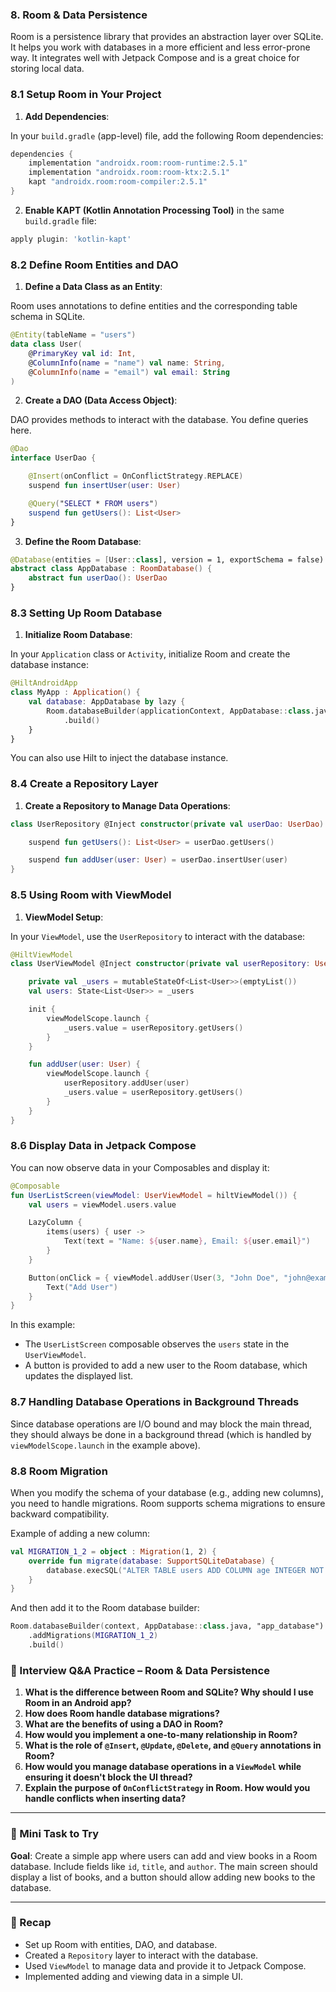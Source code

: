 ### 8. Room & Data Persistence

Room is a persistence library that provides an abstraction layer over SQLite. It helps you work with databases in a more efficient and less error-prone way. It integrates well with Jetpack Compose and is a great choice for storing local data.

### 8.1 Setup Room in Your Project

1. **Add Dependencies**:

In your `build.gradle` (app-level) file, add the following Room dependencies:

```groovy
dependencies {
    implementation "androidx.room:room-runtime:2.5.1"
    implementation "androidx.room:room-ktx:2.5.1"
    kapt "androidx.room:room-compiler:2.5.1"
}
```

2. **Enable KAPT (Kotlin Annotation Processing Tool)** in the same `build.gradle` file:

```groovy
apply plugin: 'kotlin-kapt'
```

### 8.2 Define Room Entities and DAO

1. **Define a Data Class as an Entity**:

Room uses annotations to define entities and the corresponding table schema in SQLite.

```kotlin
@Entity(tableName = "users")
data class User(
    @PrimaryKey val id: Int,
    @ColumnInfo(name = "name") val name: String,
    @ColumnInfo(name = "email") val email: String
)
```

2. **Create a DAO (Data Access Object)**:

DAO provides methods to interact with the database. You define queries here.

```kotlin
@Dao
interface UserDao {

    @Insert(onConflict = OnConflictStrategy.REPLACE)
    suspend fun insertUser(user: User)

    @Query("SELECT * FROM users")
    suspend fun getUsers(): List<User>
}
```

3. **Define the Room Database**:

```kotlin
@Database(entities = [User::class], version = 1, exportSchema = false)
abstract class AppDatabase : RoomDatabase() {
    abstract fun userDao(): UserDao
}
```

### 8.3 Setting Up Room Database

1. **Initialize Room Database**:

In your `Application` class or `Activity`, initialize Room and create the database instance:

```kotlin
@HiltAndroidApp
class MyApp : Application() {
    val database: AppDatabase by lazy {
        Room.databaseBuilder(applicationContext, AppDatabase::class.java, "app_database")
            .build()
    }
}
```

You can also use Hilt to inject the database instance.

### 8.4 Create a Repository Layer

1. **Create a Repository to Manage Data Operations**:

```kotlin
class UserRepository @Inject constructor(private val userDao: UserDao) {

    suspend fun getUsers(): List<User> = userDao.getUsers()

    suspend fun addUser(user: User) = userDao.insertUser(user)
}
```

### 8.5 Using Room with ViewModel

1. **ViewModel Setup**:

In your `ViewModel`, use the `UserRepository` to interact with the database:

```kotlin
@HiltViewModel
class UserViewModel @Inject constructor(private val userRepository: UserRepository) : ViewModel() {

    private val _users = mutableStateOf<List<User>>(emptyList())
    val users: State<List<User>> = _users

    init {
        viewModelScope.launch {
            _users.value = userRepository.getUsers()
        }
    }

    fun addUser(user: User) {
        viewModelScope.launch {
            userRepository.addUser(user)
            _users.value = userRepository.getUsers()
        }
    }
}
```

### 8.6 Display Data in Jetpack Compose

You can now observe data in your Composables and display it:

```kotlin
@Composable
fun UserListScreen(viewModel: UserViewModel = hiltViewModel()) {
    val users = viewModel.users.value

    LazyColumn {
        items(users) { user ->
            Text(text = "Name: ${user.name}, Email: ${user.email}")
        }
    }

    Button(onClick = { viewModel.addUser(User(3, "John Doe", "john@example.com")) }) {
        Text("Add User")
    }
}
```

In this example:
- The `UserListScreen` composable observes the `users` state in the `UserViewModel`.
- A button is provided to add a new user to the Room database, which updates the displayed list.

### 8.7 Handling Database Operations in Background Threads

Since database operations are I/O bound and may block the main thread, they should always be done in a background thread (which is handled by `viewModelScope.launch` in the example above). 

### 8.8 Room Migration

When you modify the schema of your database (e.g., adding new columns), you need to handle migrations. Room supports schema migrations to ensure backward compatibility.

Example of adding a new column:

```kotlin
val MIGRATION_1_2 = object : Migration(1, 2) {
    override fun migrate(database: SupportSQLiteDatabase) {
        database.execSQL("ALTER TABLE users ADD COLUMN age INTEGER NOT NULL DEFAULT 0")
    }
}
```

And then add it to the Room database builder:

```kotlin
Room.databaseBuilder(context, AppDatabase::class.java, "app_database")
    .addMigrations(MIGRATION_1_2)
    .build()
```

### 🧠 Interview Q&A Practice – Room & Data Persistence

1. **What is the difference between Room and SQLite? Why should I use Room in an Android app?**
2. **How does Room handle database migrations?**
3. **What are the benefits of using a DAO in Room?**
4. **How would you implement a one-to-many relationship in Room?**
5. **What is the role of `@Insert`, `@Update`, `@Delete`, and `@Query` annotations in Room?**
6. **How would you manage database operations in a `ViewModel` while ensuring it doesn't block the UI thread?**
7. **Explain the purpose of `OnConflictStrategy` in Room. How would you handle conflicts when inserting data?**

---

### 🔧 Mini Task to Try

**Goal**: Create a simple app where users can add and view books in a Room database. Include fields like `id`, `title`, and `author`. The main screen should display a list of books, and a button should allow adding new books to the database.

---

### 🎯 Recap

- Set up Room with entities, DAO, and database.
- Created a `Repository` layer to interact with the database.
- Used `ViewModel` to manage data and provide it to Jetpack Compose.
- Implemented adding and viewing data in a simple UI.
